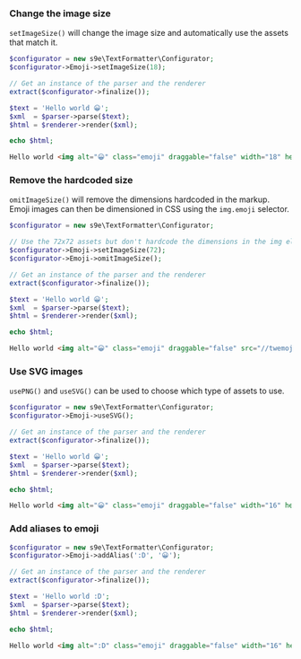 ### Change the image size

`setImageSize()` will change the image size and automatically use the assets that match it.

```php
$configurator = new s9e\TextFormatter\Configurator;
$configurator->Emoji->setImageSize(18);

// Get an instance of the parser and the renderer
extract($configurator->finalize());

$text = 'Hello world 😀';
$xml  = $parser->parse($text);
$html = $renderer->render($xml);

echo $html;
```
```html
Hello world <img alt="😀" class="emoji" draggable="false" width="18" height="18" src="//twemoji.maxcdn.com/2/72x72/1f600.png">
```

### Remove the hardcoded size

`omitImageSize()` will remove the dimensions hardcoded in the markup. Emoji images can then be dimensioned in CSS using the `img.emoji` selector.

```php
$configurator = new s9e\TextFormatter\Configurator;

// Use the 72x72 assets but don't hardcode the dimensions in the img element
$configurator->Emoji->setImageSize(72);
$configurator->Emoji->omitImageSize();

// Get an instance of the parser and the renderer
extract($configurator->finalize());

$text = 'Hello world 😀';
$xml  = $parser->parse($text);
$html = $renderer->render($xml);

echo $html;
```
```html
Hello world <img alt="😀" class="emoji" draggable="false" src="//twemoji.maxcdn.com/2/72x72/1f600.png">
```

### Use SVG images

`usePNG()` and `useSVG()` can be used to choose which type of assets to use.

```php
$configurator = new s9e\TextFormatter\Configurator;
$configurator->Emoji->useSVG();

// Get an instance of the parser and the renderer
extract($configurator->finalize());

$text = 'Hello world 😀';
$xml  = $parser->parse($text);
$html = $renderer->render($xml);

echo $html;
```
```html
Hello world <img alt="😀" class="emoji" draggable="false" width="16" height="16" src="//twemoji.maxcdn.com/2/svg/1f600.svg">
```

### Add aliases to emoji

```php
$configurator = new s9e\TextFormatter\Configurator;
$configurator->Emoji->addAlias(':D', '😀');

// Get an instance of the parser and the renderer
extract($configurator->finalize());

$text = 'Hello world :D';
$xml  = $parser->parse($text);
$html = $renderer->render($xml);

echo $html;
```
```html
Hello world <img alt=":D" class="emoji" draggable="false" width="16" height="16" src="//twemoji.maxcdn.com/2/72x72/1f600.png">
```
